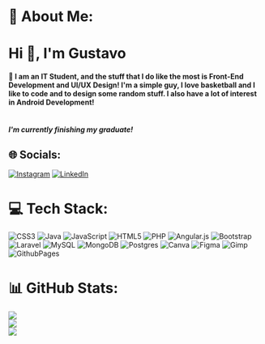 # 💫 About Me:
<h1>Hi 👋, I'm Gustavo</h1>
<h4>🔭 I am an IT Student, and the stuff that I do like the most is Front-End Development and UI/UX Design! I'm a simple guy, I love basketball and I like to code and to design some random stuff. I also have a lot of interest in Android Development!<br><br></h4>

<h5>I'm currently finishing my graduate!</h3>


## 🌐 Socials:
[![Instagram](https://img.shields.io/badge/Instagram-%23E4405F.svg?logo=Instagram&logoColor=white)](https://instagram.com/gustavo.silva.9) [![LinkedIn](https://img.shields.io/badge/LinkedIn-%230077B5.svg?logo=linkedin&logoColor=white)](https://linkedin.com/in/gustavomps) 

# 💻 Tech Stack:
![CSS3](https://img.shields.io/badge/css3-%231572B6.svg?style=for-the-badge&logo=css3&logoColor=white) ![Java](https://img.shields.io/badge/java-%23ED8B00.svg?style=for-the-badge&logo=openjdk&logoColor=white) ![JavaScript](https://img.shields.io/badge/javascript-%23323330.svg?style=for-the-badge&logo=javascript&logoColor=%23F7DF1E) ![HTML5](https://img.shields.io/badge/html5-%23E34F26.svg?style=for-the-badge&logo=html5&logoColor=white) ![PHP](https://img.shields.io/badge/php-%23777BB4.svg?style=for-the-badge&logo=php&logoColor=white) ![Angular.js](https://img.shields.io/badge/angular.js-%23E23237.svg?style=for-the-badge&logo=angularjs&logoColor=white) ![Bootstrap](https://img.shields.io/badge/bootstrap-%238511FA.svg?style=for-the-badge&logo=bootstrap&logoColor=white) ![Laravel](https://img.shields.io/badge/laravel-%23FF2D20.svg?style=for-the-badge&logo=laravel&logoColor=white) ![MySQL](https://img.shields.io/badge/mysql-%2300000f.svg?style=for-the-badge&logo=mysql&logoColor=white) ![MongoDB](https://img.shields.io/badge/MongoDB-004225?style=for-the-badge&logo=mongodb&logoColor=FFFFFF) ![Postgres](https://img.shields.io/badge/postgres-%23316192.svg?style=for-the-badge&logo=postgresql&logoColor=white) ![Canva](https://img.shields.io/badge/Canva-%2300C4CC.svg?style=for-the-badge&logo=Canva&logoColor=white) ![Figma](https://img.shields.io/badge/figma-%23F24E1E.svg?style=for-the-badge&logo=figma&logoColor=white) ![Gimp](https://img.shields.io/badge/Gimp-657D8B?style=for-the-badge&logo=gimp&logoColor=FFFFFF) ![GithubPages](https://img.shields.io/badge/github%20pages-121013?style=for-the-badge&logo=github&logoColor=white)
# 📊 GitHub Stats:
![](https://github-readme-stats.vercel.app/api?username=gustavomps9&theme=blue-green&hide_border=false&include_all_commits=false&count_private=false)<br/>
![](https://github-readme-streak-stats.herokuapp.com/?user=gustavomps9&theme=blue-green&hide_border=false)<br/>
![](https://github-readme-stats.vercel.app/api/top-langs/?username=gustavomps9&theme=blue-green&hide_border=false&include_all_commits=false&count_private=false&layout=compact)
